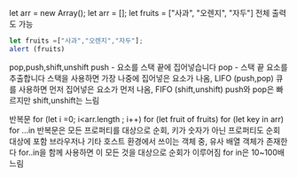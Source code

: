 let arr = new Array();
let arr = [];
let fruits = ["사과", "오렌지", "자두"]
전체 출력도 가능
```javascript
let fruits =["사과","오렌지","자두"];
alert (fruits)
```

pop,push,shift,unshift
push - 요소를 스택 끝에 집어넣습니다
pop - 스택 끝 요소를 추출합니다
스택을 사용하면 가장 나중에 집어넣은 요소가 나옴, LIFO (push,pop)
큐를 사용하면 먼저 집어넣은 요소가 먼저 나옴, FIFO (shift,unshift)
push와 pop은 빠르지만 shift,unshift는 느림

반복문
for (let i =0; i<arr.length ; i++)
for (let fruit of fruits)
for (let key in arr)
for ...in 반복문은 모든 프로퍼티를 대상으로 순회, 키가 숫자가 아닌 프로퍼티도 순회 대상에 포함
브라우저나 기타 호스트 환경에서 쓰이는 객체 중, 유사 배열 객체가 존재한다
for..in을 함께 사용하면 이 모든 것을 대상으로 순회가 이루어짐
for in은 10~100배 느림
